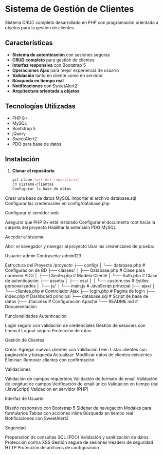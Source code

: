 # Sistema de Gestión de Clientes

Sistema CRUD completo desarrollado en PHP con programación orientada a objetos para la gestión de clientes.

## Características

- **Sistema de autenticación** con sesiones seguras
- **CRUD completo** para gestión de clientes
- **Interfaz responsiva** con Bootstrap 5
- **Operaciones Ajax** para mejor experiencia de usuario
- **Validación** tanto en cliente como en servidor
- **Búsqueda en tiempo real**
- **Notificaciones** con SweetAlert2
- **Arquitectura orientada a objetos**

## Tecnologías Utilizadas

- PHP 8+
- MySQL
- Bootstrap 5
- jQuery
- SweetAlert2
- PDO para base de datos

## Instalación

1. **Clonar el repositorio**
   ```bash
   git clone [url-del-repositorio]
   cd sistema-clientes
   Configurar la base de datos

Crear una base de datos MySQL
Importar el archivo database.sql
Configurar las credenciales en config/database.php


Configurar el servidor web

Asegurar que PHP 8+ esté instalado
Configurar el documento root hacia la carpeta del proyecto
Habilitar la extensión PDO MySQL


Acceder al sistema

Abrir el navegador y navegar al proyecto
Usar las credenciales de prueba:

Usuario: admin
Contraseña: admin123





Estructura del Proyecto
/proyecto
├── config/
│   └── database.php          # Configuración de BD
├── classes/
│   ├── Database.php          # Clase para conexión PDO
│   ├── Cliente.php           # Modelo Cliente
│   └── Auth.php              # Clase de autenticación
├── assets/
│   ├── css/
│   │   └── custom.css        # Estilos personalizados
│   └── js/
│       └── main.js           # JavaScript principal
├── ajax/
│   └── clientes.php          # Controlador Ajax
├── login.php                 # Página de login
├── index.php                 # Dashboard principal
├── database.sql              # Script de base de datos
├── .htaccess                 # Configuración Apache
└── README.md                 # Documentación

Funcionalidades
Autenticación

Login seguro con validación de credenciales
Gestión de sesiones con timeout
Logout seguro
Protección de rutas

Gestión de Clientes

Crear: Agregar nuevos clientes con validación
Leer: Listar clientes con paginación y búsqueda
Actualizar: Modificar datos de clientes existentes
Eliminar: Remover clientes con confirmación

Validaciones

Validación de campos requeridos
Validación de formato de email
Validación de longitud de campos
Verificación de email único
Validación en tiempo real (JavaScript)
Validación en servidor (PHP)

Interfaz de Usuario

Diseño responsivo con Bootstrap 5
Sidebar de navegación
Modales para formularios
Tablas con acciones inline
Búsqueda en tiempo real
Notificaciones con SweetAlert2

Seguridad

Preparación de consultas SQL (PDO)
Validación y sanitización de datos
Protección contra XSS
Gestión segura de sesiones
Headers de seguridad HTTP
Protección de archivos de configuración